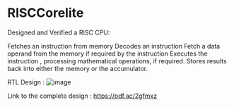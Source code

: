 # RISCCorelite
Designed and Verified a RISC CPU: 

Fetches an instruction from memory
Decodes an instruction
Fetch a data operand from the memory if required by the instruction
Executes the instruction , processing mathematical operations, if required.
Stores results back into either the memory or the accumulator.

RTL Design : 
![image](https://github.com/user-attachments/assets/5b66d00c-ffd0-4c5e-8f9d-ebe02c39ad4e)

Link to the complete design : https://pdf.ac/2gfmxz
